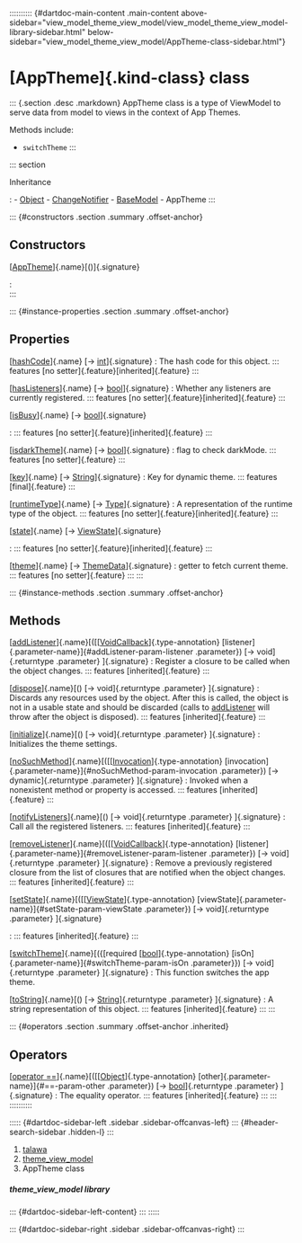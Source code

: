 :::::::::: {#dartdoc-main-content .main-content above-sidebar="view_model_theme_view_model/view_model_theme_view_model-library-sidebar.html" below-sidebar="view_model_theme_view_model/AppTheme-class-sidebar.html"}
<div>

# [AppTheme]{.kind-class} class

</div>

::: {.section .desc .markdown}
AppTheme class is a type of ViewModel to serve data from model to views
in the context of App Themes.

Methods include:

-   `switchTheme`
:::

::: section

Inheritance

:   -   [Object](https://api.flutter.dev/flutter/dart-core/Object-class.html)
    -   [ChangeNotifier](https://api.flutter.dev/flutter/foundation/ChangeNotifier-class.html)
    -   [BaseModel](../view_model_base_view_model/BaseModel-class.html)
    -   AppTheme
:::

::: {#constructors .section .summary .offset-anchor}
## Constructors

[[AppTheme](../view_model_theme_view_model/AppTheme/AppTheme.html)]{.name}[()]{.signature}

:   
:::

::: {#instance-properties .section .summary .offset-anchor}
## Properties

[[hashCode](https://api.flutter.dev/flutter/dart-core/Object/hashCode.html)]{.name} [→ [int](https://api.flutter.dev/flutter/dart-core/int-class.html)]{.signature}
:   The hash code for this object.
    ::: features
    [no setter]{.feature}[inherited]{.feature}
    :::

[[hasListeners](https://api.flutter.dev/flutter/foundation/ChangeNotifier/hasListeners.html)]{.name} [→ [bool](https://api.flutter.dev/flutter/dart-core/bool-class.html)]{.signature}
:   Whether any listeners are currently registered.
    ::: features
    [no setter]{.feature}[inherited]{.feature}
    :::

[[isBusy](../view_model_base_view_model/BaseModel/isBusy.html)]{.name} [→ [bool](https://api.flutter.dev/flutter/dart-core/bool-class.html)]{.signature}

:   ::: features
    [no setter]{.feature}[inherited]{.feature}
    :::

[[isdarkTheme](../view_model_theme_view_model/AppTheme/isdarkTheme.html)]{.name} [→ [bool](https://api.flutter.dev/flutter/dart-core/bool-class.html)]{.signature}
:   flag to check darkMode.
    ::: features
    [no setter]{.feature}
    :::

[[key](../view_model_theme_view_model/AppTheme/key.html)]{.name} [→ [String](https://api.flutter.dev/flutter/dart-core/String-class.html)]{.signature}
:   Key for dynamic theme.
    ::: features
    [final]{.feature}
    :::

[[runtimeType](https://api.flutter.dev/flutter/dart-core/Object/runtimeType.html)]{.name} [→ [Type](https://api.flutter.dev/flutter/dart-core/Type-class.html)]{.signature}
:   A representation of the runtime type of the object.
    ::: features
    [no setter]{.feature}[inherited]{.feature}
    :::

[[state](../view_model_base_view_model/BaseModel/state.html)]{.name} [→ [ViewState](../enums_enums/ViewState.html)]{.signature}

:   ::: features
    [no setter]{.feature}[inherited]{.feature}
    :::

[[theme](../view_model_theme_view_model/AppTheme/theme.html)]{.name} [→ [ThemeData](https://api.flutter.dev/flutter/material/ThemeData-class.html)]{.signature}
:   getter to fetch current theme.
    ::: features
    [no setter]{.feature}
    :::
:::

::: {#instance-methods .section .summary .offset-anchor}
## Methods

[[addListener](https://api.flutter.dev/flutter/foundation/ChangeNotifier/addListener.html)]{.name}[([[[VoidCallback](https://api.flutter.dev/flutter/dart-ui/VoidCallback.html)]{.type-annotation} [listener]{.parameter-name}]{#addListener-param-listener .parameter}) [→ void]{.returntype .parameter} ]{.signature}
:   Register a closure to be called when the object changes.
    ::: features
    [inherited]{.feature}
    :::

[[dispose](https://api.flutter.dev/flutter/foundation/ChangeNotifier/dispose.html)]{.name}[() [→ void]{.returntype .parameter} ]{.signature}
:   Discards any resources used by the object. After this is called, the
    object is not in a usable state and should be discarded (calls to
    [addListener](https://api.flutter.dev/flutter/foundation/ChangeNotifier/addListener.html)
    will throw after the object is disposed).
    ::: features
    [inherited]{.feature}
    :::

[[initialize](../view_model_theme_view_model/AppTheme/initialize.html)]{.name}[() [→ void]{.returntype .parameter} ]{.signature}
:   Initializes the theme settings.

[[noSuchMethod](https://api.flutter.dev/flutter/dart-core/Object/noSuchMethod.html)]{.name}[([[[Invocation](https://api.flutter.dev/flutter/dart-core/Invocation-class.html)]{.type-annotation} [invocation]{.parameter-name}]{#noSuchMethod-param-invocation .parameter}) [→ dynamic]{.returntype .parameter} ]{.signature}
:   Invoked when a nonexistent method or property is accessed.
    ::: features
    [inherited]{.feature}
    :::

[[notifyListeners](https://api.flutter.dev/flutter/foundation/ChangeNotifier/notifyListeners.html)]{.name}[() [→ void]{.returntype .parameter} ]{.signature}
:   Call all the registered listeners.
    ::: features
    [inherited]{.feature}
    :::

[[removeListener](https://api.flutter.dev/flutter/foundation/ChangeNotifier/removeListener.html)]{.name}[([[[VoidCallback](https://api.flutter.dev/flutter/dart-ui/VoidCallback.html)]{.type-annotation} [listener]{.parameter-name}]{#removeListener-param-listener .parameter}) [→ void]{.returntype .parameter} ]{.signature}
:   Remove a previously registered closure from the list of closures
    that are notified when the object changes.
    ::: features
    [inherited]{.feature}
    :::

[[setState](../view_model_base_view_model/BaseModel/setState.html)]{.name}[([[[ViewState](../enums_enums/ViewState.html)]{.type-annotation} [viewState]{.parameter-name}]{#setState-param-viewState .parameter}) [→ void]{.returntype .parameter} ]{.signature}

:   ::: features
    [inherited]{.feature}
    :::

[[switchTheme](../view_model_theme_view_model/AppTheme/switchTheme.html)]{.name}[({[required [[bool](https://api.flutter.dev/flutter/dart-core/bool-class.html)]{.type-annotation} [isOn]{.parameter-name}]{#switchTheme-param-isOn .parameter}}) [→ void]{.returntype .parameter} ]{.signature}
:   This function switches the app theme.

[[toString](https://api.flutter.dev/flutter/dart-core/Object/toString.html)]{.name}[() [→ [String](https://api.flutter.dev/flutter/dart-core/String-class.html)]{.returntype .parameter} ]{.signature}
:   A string representation of this object.
    ::: features
    [inherited]{.feature}
    :::
:::

::: {#operators .section .summary .offset-anchor .inherited}
## Operators

[[operator ==](https://api.flutter.dev/flutter/dart-core/Object/operator_equals.html)]{.name}[([[[Object](https://api.flutter.dev/flutter/dart-core/Object-class.html)]{.type-annotation} [other]{.parameter-name}]{#==-param-other .parameter}) [→ [bool](https://api.flutter.dev/flutter/dart-core/bool-class.html)]{.returntype .parameter} ]{.signature}
:   The equality operator.
    ::: features
    [inherited]{.feature}
    :::
:::
::::::::::

::::: {#dartdoc-sidebar-left .sidebar .sidebar-offcanvas-left}
::: {#header-search-sidebar .hidden-l}
:::

1.  [talawa](../index.html)
2.  [theme_view_model](../view_model_theme_view_model/)
3.  AppTheme class

##### theme_view_model library

::: {#dartdoc-sidebar-left-content}
:::
:::::

::: {#dartdoc-sidebar-right .sidebar .sidebar-offcanvas-right}
:::
